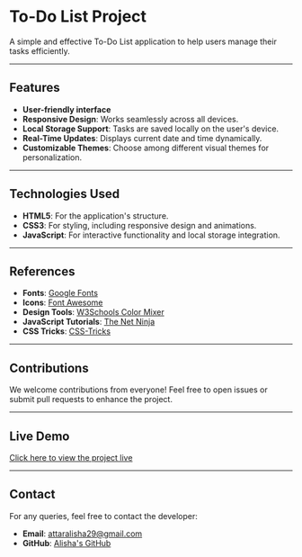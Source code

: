# To-Do List Project

A simple and effective To-Do List application to help users manage their tasks efficiently.

---

## Features

- **User-friendly interface**
- **Responsive Design**: Works seamlessly across all devices.
- **Local Storage Support**: Tasks are saved locally on the user's device.
- **Real-Time Updates**: Displays current date and time dynamically.
- **Customizable Themes**: Choose among different visual themes for personalization.

---
## Technologies Used
- **HTML5**: For the application's structure.
- **CSS3**: For styling, including responsive design and animations.
- **JavaScript**: For interactive functionality and local storage integration.
  
---
## References

- **Fonts**: [Google Fonts](https://fonts.google.com)
- **Icons**: [Font Awesome](https://fontawesome.com)
- **Design Tools**: [W3Schools Color Mixer](https://www.w3schools.com/colors/colors_mixer.asp)
- **JavaScript Tutorials**: [The Net Ninja](https://www.youtube.com/playlist?list=PL4cUxeGkcC9i9Ae2D9Ee1RvylH38dKuET)
- **CSS Tricks**: [CSS-Tricks](https://css-tricks.com)

---

## Contributions

We welcome contributions from everyone! Feel free to open issues or submit pull requests to enhance the project.

---

## Live Demo

[Click here to view the project live](#)

---

## Contact

For any queries, feel free to contact the developer:
- **Email**: attaralisha29@gmail.com
- **GitHub**: [Alisha's GitHub](https://github.com/AttarAlisha)
